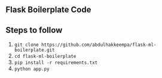 ## Flask Boilerplate Code

## Steps to follow
1. `git clone https://github.com/abdulhakkeempa/flask-ml-boilerplate.git`  
2. `cd flask-ml-boilerplate`  
3. `pip install -r requirements.txt`  
4. `python app.py`  
